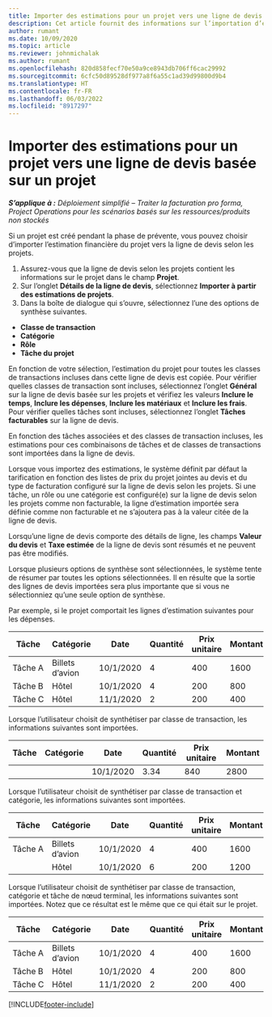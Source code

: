 ```yaml
---
title: Importer des estimations pour un projet vers une ligne de devis basée sur un projet – Simplifié
description: Cet article fournit des informations sur l’importation d’estimations d’un projet à une ligne de devis.
author: rumant
ms.date: 10/09/2020
ms.topic: article
ms.reviewer: johnmichalak
ms.author: rumant
ms.openlocfilehash: 820d858fecf70e50a9ce8943db706ff6cac29992
ms.sourcegitcommit: 6cfc50d89528df977a8f6a55c1ad39d99800d9b4
ms.translationtype: HT
ms.contentlocale: fr-FR
ms.lasthandoff: 06/03/2022
ms.locfileid: "8917297"
---
```

# <a name="import-estimates-for-a-project-to-a-project-based-quote-line"></a>Importer des estimations pour un projet vers une ligne de devis basée sur un projet 

_**S’applique à :** Déploiement simplifié – Traiter la facturation pro forma, Project Operations pour les scénarios basés sur les ressources/produits non stockés_

Si un projet est créé pendant la phase de prévente, vous pouvez choisir d’importer l’estimation financière du projet vers la ligne de devis selon les projets.

1. Assurez-vous que la ligne de devis selon les projets contient les informations sur le projet dans le champ **Projet**.
2. Sur l’onglet **Détails de la ligne de devis**, sélectionnez **Importer à partir des estimations de projets**.
3. Dans la boîte de dialogue qui s’ouvre, sélectionnez l’une des options de synthèse suivantes.

  - **Classe de transaction**
  - **Catégorie**
  - **Rôle** 
  - **Tâche du projet**

En fonction de votre sélection, l’estimation du projet pour toutes les classes de transactions incluses dans cette ligne de devis est copiée. Pour vérifier quelles classes de transaction sont incluses, sélectionnez l’onglet **Général** sur la ligne de devis basée sur les projets et vérifiez les valeurs **Inclure le temps**, **Inclure les dépenses**, **Inclure les matériaux** et **Inclure les frais**.  Pour vérifier quelles tâches sont incluses, sélectionnez l’onglet **Tâches facturables** sur la ligne de devis.

En fonction des tâches associées et des classes de transaction incluses, les estimations pour ces combinaisons de tâches et de classes de transactions sont importées dans la ligne de devis.

Lorsque vous importez des estimations, le système définit par défaut la tarification en fonction des listes de prix du projet jointes au devis et du type de facturation configuré sur la ligne de devis selon les projets. Si une tâche, un rôle ou une catégorie est configuré(e) sur la ligne de devis selon les projets comme non facturable, la ligne d’estimation importée sera définie comme non facturable et ne s’ajoutera pas à la valeur citée de la ligne de devis.

Lorsqu’une ligne de devis comporte des détails de ligne, les champs **Valeur du devis** et **Taxe estimée** de la ligne de devis sont résumés et ne peuvent pas être modifiés.

Lorsque plusieurs options de synthèse sont sélectionnées, le système tente de résumer par toutes les options sélectionnées. Il en résulte que la sortie des lignes de devis importées sera plus importante que si vous ne sélectionniez qu’une seule option de synthèse.

Par exemple, si le projet comportait les lignes d’estimation suivantes pour les dépenses.

| Tâche | Catégorie | Date | Quantité | Prix unitaire | Montant |
| --- | --- | --- | --- | --- | --- |
| Tâche A | Billets d’avion | 10/1/2020 | 4 | 400 | 1600 |
| Tâche B | Hôtel | 10/1/2020 | 4 | 200 | 800 |
| Tâche C | Hôtel | 11/1/2020 | 2 | 200 | 400 |

Lorsque l’utilisateur choisit de synthétiser par classe de transaction, les informations suivantes sont importées.

| Tâche | Catégorie | Date | Quantité | Prix unitaire | Montant |
| --- | --- | --- | --- | --- | --- |
|||10/1/2020 | 3.34 | 840 | 2800 |

Lorsque l’utilisateur choisit de synthétiser par classe de transaction et catégorie, les informations suivantes sont importées.

| Tâche | Catégorie | Date | Quantité | Prix unitaire | Montant |
| --- | --- | --- | --- | --- | --- |
| Tâche A | Billets d’avion | 10/1/2020 | 4 | 400 | 1600 |
| | Hôtel | 10/1/2020 | 6 | 200 | 1200 |

Lorsque l’utilisateur choisit de synthétiser par classe de transaction, catégorie et tâche de nœud terminal, les informations suivantes sont importées. Notez que ce résultat est le même que ce qui était sur le projet.

| Tâche | Catégorie | Date | Quantité | Prix unitaire | Montant |
| --- | --- | --- | --- | --- | --- |
| Tâche A | Billets d’avion | 10/1/2020 | 4 | 400 | 1600 |
| Tâche B | Hôtel | 10/1/2020 | 4 | 200 | 800 |
| Tâche C | Hôtel | 11/1/2020 | 2 | 200 | 400 |


[!INCLUDE[footer-include](../../includes/footer-banner.md)]
